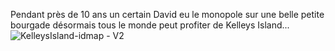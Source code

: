 Pendant près de 10 ans un certain David eu le monopole sur une belle petite bourgade désormais tous le monde peut profiter de Kelleys Island...
![KelleysIsland-idmap - V2](https://github.com/user-attachments/assets/8706513f-c72f-4cf7-b0f1-a99202fb9b81)
